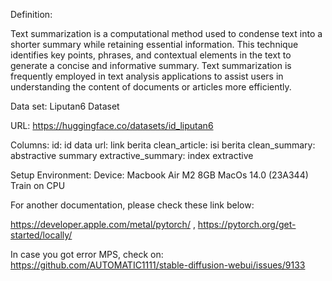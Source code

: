 Definition:

Text summarization is a computational method used to condense text into a shorter summary while retaining essential information. This technique identifies key points, phrases, and contextual elements in the text to generate a concise and informative summary. Text summarization is frequently employed in text analysis applications to assist users in understanding the content of documents or articles more efficiently.

Data set: Liputan6 Dataset

URL:
https://huggingface.co/datasets/id_liputan6

Columns:
id: id data
url: link berita
clean_article: isi berita
clean_summary: abstractive summary
extractive_summary: index extractive


Setup Environment:
Device:
Macbook Air M2 8GB
MacOs 14.0 (23A344)
Train on CPU

For another documentation, please check these link below:

https://developer.apple.com/metal/pytorch/ , https://pytorch.org/get-started/locally/

In case you got error MPS, check on:
https://github.com/AUTOMATIC1111/stable-diffusion-webui/issues/9133


